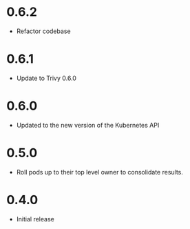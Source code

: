 # 0.6.2
* Refactor codebase

# 0.6.1
* Update to Trivy 0.6.0

# 0.6.0
* Updated to the new version of the Kubernetes API

# 0.5.0
* Roll pods up to their top level owner to consolidate results.

# 0.4.0
* Initial release
